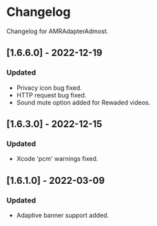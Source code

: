 # Changelog

Changelog for AMRAdapterAdmost. 

## [1.6.6.0] - 2022-12-19
### Updated
- Privacy icon bug fixed.
- HTTP request bug fixed.
- Sound mute option added for Rewaded videos.

## [1.6.3.0] - 2022-12-15
### Updated
- Xcode 'pcm' warnings fixed.

## [1.6.1.0] - 2022-03-09
### Updated
- Adaptive banner support added.
